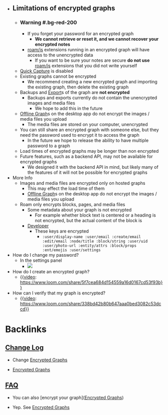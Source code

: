 - ## Limitations of encrypted graphs
    - ### Warning #.bg-red-200
        - If you forget your password for an encrypted graph
            - **We cannot retrieve or reset it, and we cannot recover your encrypted notes**
        - [roam/js](<roam/js.md>) extensions running in an encrypted graph will have access to the unencrypted data
            - If you want to be sure your notes are secure **do not use** [roam/js](<roam/js.md>) extensions that you did not write yourself
    - [Quick Capture](<Quick Capture.md>) is disabled
    - Existing graphs cannot be encrypted
        - We recommend creating a new encrypted graph and importing the existing graph, then delete the existing graph
    - Backups and [Export](<Export.md>)s of the graph are **not encrypted**
        - Backups and exports currently do not contain the unencrypted images and media files
            - We hope to add this in the future
    - [Offline Graph](<Offline Graph.md>)s on the desktop app do not encrypt the images / media files you upload
        - The media files are stored on your computer, unencrypted
    - You can still share an encrypted graph with someone else, but they need the password used to encrypt it to access the graph
        - In the future we hope to release the ability to have multiple password to a graph
    - Load times of encrypted graphs may be longer than non encrypted
    - Future features, such as a backend API, may not be available for encrypted graphs
        - We designed it with the backend API in mind, but likely many of the features of it will not be possible for encrypted graphs
- More Info
    - Images and media files are encrypted only on hosted graphs
        - This may effect the load time of them
        - [Offline Graph](<Offline Graph.md>)s on the desktop app do not encrypt the images / media files you upload
    - Roam only encrypts blocks, pages, and media files
        - Some metadata about your graph is not encrypted
            - For example whether block text is centered or a heading is not encrypted, but the actual content of the block is
        - [Developer](<Developer.md>)
            - These keys are encrypted
                - `:user/display-name :user/email :create/email :edit/email :node/title :block/string :user/uid :user/photo-url :entity/attrs :block/props :ent/emojis :user/settings`
- How do I change my password?
    - In the settings panel
        - ![](https://firebasestorage.googleapis.com/v0/b/firescript-577a2.appspot.com/o/imgs%2Fapp%2Fhelp%2FZwq0lx1Ply.png?alt=media&token=f9b59eb8-6d4e-47e8-a95d-c351a4451ca5)
- How do I create an encrypted graph?
    - {{[video](<video.md>): https://www.loom.com/share/5f7cea684d154559a16d0167cd53f93b}}
- How can I verify that my graph is encrypted?
    - {{[video](<video.md>): https://www.loom.com/share/338bd42b80b647aaa0bed3082c53dccd}}

# Backlinks
## [Change Log](<Change Log.md>)
- Change [Encrypted Graphs](<Encrypted Graphs.md>)

- [Encrypted Graphs](<Encrypted Graphs.md>)

## [FAQ](<FAQ.md>)
- You can also [encrypt your graph]([Encrypted Graphs](<Encrypted Graphs.md>))

- Yep. See [Encrypted Graphs](<Encrypted Graphs.md>)


